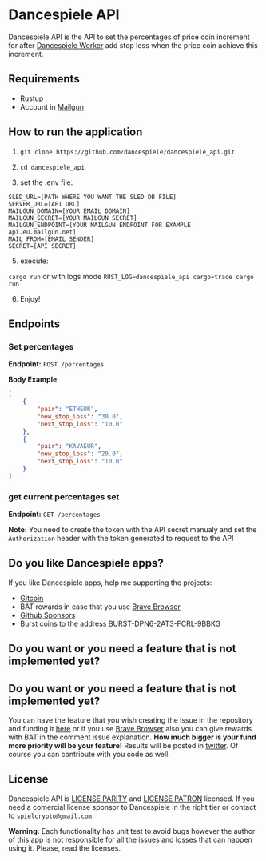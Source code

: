 # Dancespiele API

Dancespiele API is the API to set the percentages of price coin increment for after [Dancespiele Worker](https://github.com/dancespiele/dancaspiele_worker) add stop loss when the price coin achieve this increment.

## Requirements

* Rustup
* Account in [Mailgun](https://www.mailgun.com/)

## How to run the application

1. `git clone https://github.com/dancespiele/dancespiele_api.git`

2. `cd dancespiele_api`

3. set the .env file:

```
SLED_URL=[PATH WHERE YOU WANT THE SLED DB FILE]
SERVER_URL=[API URL]
MAILGUN_DOMAIN=[YOUR EMAIL DOMAIN]
MAILGUN_SECRET=[YOUR MAILGUN SECRET]
MAILGUN_ENDPOINT=[YOUR MAILGUN ENDPOINT FOR EXAMPLE api.eu.mailgun.net]
MAIL_FROM=[EMAIL SENDER]
SECRET=[API SECRET]
```

5. execute:

`cargo run` or with logs mode `RUST_LOG=dancespiele_api cargo=trace cargo run`

6. Enjoy!

## Endpoints

### Set percentages

**Endpoint:** `POST /percentages`

**Body Example**:

```json
[
    {
        "pair": "ETHEUR",
        "new_stop_loss": "30.0",
        "next_stop_loss": "10.0"
    },
    {
        "pair": "KAVAEUR",
        "new_stop_loss": "20.0",
        "next_stop_loss": "10.0"
    }
]
```

### get current percentages set

**Endpoint:** `GET /percentages`

**Note:** You need to create the token with the API secret manualy and set the `Authorization` header with the token generated to request to the API

## Do you like Dancespiele apps?
If you like Dancespiele apps, help me supporting the projects:
- [Gitcoin](https://gitcoin.co/grants/1539/dancespiele)
- BAT rewards in case that you use [Brave Browser](https://brave.com/)
- [Github Sponsors](https://github.com/sponsors/dancespiele)
- Burst coins to the address BURST-DPN6-2AT3-FCRL-9BBKG

## Do you want or you need a feature that is not implemented yet?

## Do you want or you need a feature that is not implemented yet?

You can have the feature that you wish creating the issue in the repository and funding it [here](https://issuehunt.io/r/dancespiele/dancespiele_api?tab=idle) or if you use [Brave Browser](https://brave.com/) also you can give rewards with BAT in the comment issue explanation.
**How much bigger is your fund more priority will be your feature!** Results will be posted in [twitter](https://twitter.com/spielcrypto).
Of course you can contribute with you code as well.

## License
Dancespiele API is [LICENSE PARITY](LICENSE-PARITY.md) and [LICENSE PATRON](LICENSE-PATRON.md) licensed. If you need a comercial license sponsor to Dancespiele in the right tier or contact to `spielcrypto@gmail.com`

**Warning:** Each functionality has unit test to avoid bugs however the author of this app is not responsible for all the issues and losses that can happen using it. Please, read the licenses.
